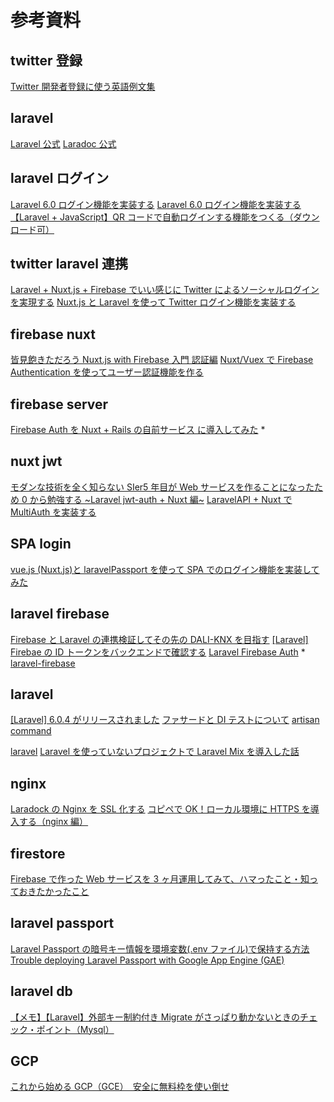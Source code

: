 # 参考資料

## twitter 登録

[Twitter 開発者登録に使う英語例文集](https://note.mu/mogya/n/nbd9a720f8a5b)

## laravel

[Laravel 公式](https://readouble.com/laravel/)
[Laradoc 公式](https://laradock.io/)

## laravel ログイン

[Laravel 6.0 ログイン機能を実装する](https://qiita.com/ucan-lab/items/bd0d6f6449602072cb87)
[Laravel 6.0 ログイン機能を実装する](https://blog.capilano-fw.com/?p=4576)
[【Laravel + JavaScript】QR コードで自動ログインする機能をつくる（ダウンロード可）](https://blog.capilano-fw.com/?p=3969)

## twitter laravel 連携

[Laravel + Nuxt.js + Firebase でいい感じに Twitter によるソーシャルログインを実現する](https://qiita.com/maguro_tuna/items/4b3ecd7502e218f103ca)
[Nuxt.js と Laravel を使って Twitter ログイン機能を実装する](https://qiita.com/hareku/items/ea09602bf40bf0a42040)

## firebase nuxt

[皆見飽きただろう Nuxt.js with Firebase 入門 認証編](https://qiita.com/kiyc/items/322b354290f95dbe3276)
[Nuxt/Vuex で Firebase Authentication を使ってユーザー認証機能を作る](https://blog.ikedaosushi.com/entry/2019/04/17/201246)

## firebase server

[Firebase Auth を Nuxt + Rails の自前サービス に導入してみた](https://www.slideshare.net/TomoeTeshima/firebase-auth-nuxt-rails) \*

## nuxt jwt

[モダンな技術を全く知らない SIer5 年目が Web サービスを作ることになったため 0 から勉強する ~Laravel jwt-auth + Nuxt 編~](https://qiita.com/gemetasu1103/items/2981f69f5c8c3fe3e742)
[LaravelAPI + Nuxt で MultiAuth を実装する](https://qiita.com/gemetasu1103/items/2a502fde072845962865)

## SPA login

[vue.js (Nuxt.js)と laravelPassport を使って SPA でのログイン機能を実装してみた](https://qiita.com/frostnday/items/2268c825923310571d93)

## laravel firebase

[Firebase と Laravel の連携検証してその先の DALI-KNX を目指す](https://digital-light.jp/2018/09/13/tried-to-connect-firebase-with-laravel-for-dali-knx/)
[[Laravel] Firebae の ID トークンをバックエンドで確認する](https://atuweb.net/201809_laravel_verify_firebase_token/)
[Laravel Firebase Auth](https://medium.com/@morrislaptop/laravel-firebase-auth-cff892b116a2) \*
[laravel-firebase](https://github.com/kreait/laravel-firebase)

## laravel

[[Laravel] 6.0.4 がリリースされました](https://xzxzyzyz.com/2019/09/laravel-604-released/)
[ファサードと DI テストについて](https://qiita.com/yousan/items/18dab4dbac4a27ce3662)
[artisan command](https://blog.capilano-fw.com/?p=768)

[laravel](https://laravel.com/docs/6.x)
[Laravel を使っていないプロジェクトで Laravel Mix を導入した話](https://qiita.com/amderbar/items/33b5e98aba865d29e59d)

## nginx

[Laradock の Nginx を SSL 化する](https://qiita.com/osakana9114/items/48fb03e51e23dd02871c)
[コピペで OK！ローカル環境に HTTPS を導入する（nginx 編）](https://blog.capilano-fw.com/?p=2228)

## firestore

[Firebase で作った Web サービスを 3 ヶ月運用してみて、ハマったこと・知っておきたかったこと](https://qiita.com/kira_puka/items/ef7dd47519403cd9bcf2)

## laravel passport

[Laravel Passport の暗号キー情報を環境変数(.env ファイル)で保持する方法](https://qiita.com/hypermkt/items/6ad0c9535dd1b22ca3be)
[Trouble deploying Laravel Passport with Google App Engine (GAE)](https://stackoverflow.com/questions/55485243/trouble-deploying-laravel-passport-with-google-app-engine-gae)

## laravel db

[【メモ】【Laravel】外部キー制約付き Migrate がさっぱり動かないときのチェック・ポイント（Mysql）](https://qiita.com/0w0/items/4a9cb7d27794bfb93d46)

## GCP

[これから始める GCP（GCE）　安全に無料枠を使い倒せ](https://qiita.com/Brutus/items/22dfd31a681b67837a74)
